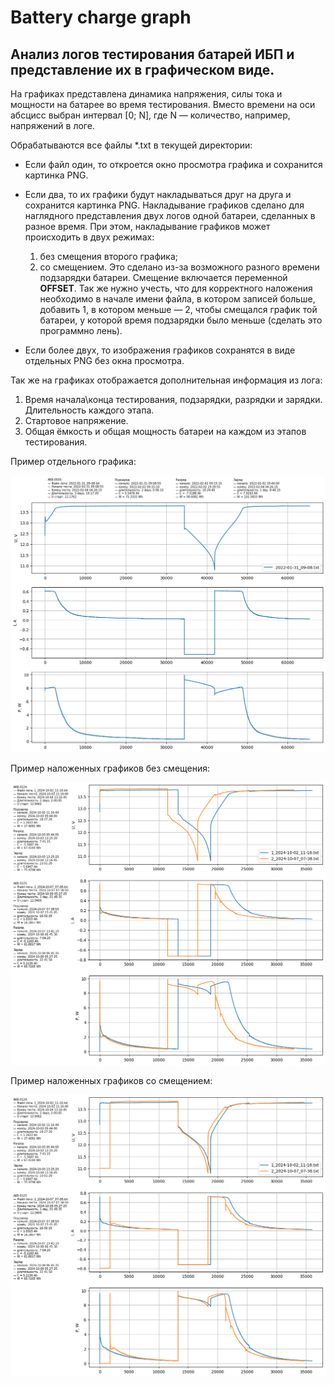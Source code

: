 # Battery charge graph
## Анализ логов тестирования батарей ИБП и представление их в графическом виде.

На графиках представлена динамика напряжения, силы тока и мощности на батарее во время тестирования. Вместо времени на оси абсцисс выбран интервал [0; N], где N — количество, например, напряжений в логе.

Обрабатываются все файлы *.txt в текущей директории:

- Если файл один, то откроется окно просмотра графика и сохранится картинка PNG.
- Если два, то их графики будут накладываться друг на друга и сохранится картинка PNG.
Накладывание графиков сделано для наглядного представления двух логов одной батареи, сделанных в разное время. При этом, накладывание графиков может происходить в двух режимах:

    1) без смещения второго графика;
    2) со смещением.
Это сделано из-за возможного разного времени подзарядки батареи. Смещение включается переменной **OFFSET**. Так же нужно учесть, что для корректного наложения необходимо в начале имени файла, в котором записей больше, добавить 1, в котором меньше — 2, чтобы смещался график той батареи, у которой время подзарядки было меньше (сделать это программно лень).

- Если более двух, то изображения графиков сохранятся в виде отдельных PNG без окна просмотра.

Так же на графиках отображается дополнительная информация из лога:

1) Время начала\конца тестирования, подзарядки, разрядки и зарядки. Длительность каждого этапа.
2) Стартовое напряжение.
3) Общая ёмкость и общая мощность батареи на каждом из этапов тестирования.

Пример отдельного графика:

![Один график](example/2022-01-31_09-08.png)

Пример наложенных графиков без смещения:

![Два графика](example/2024-10-02_11-16_2024-10-07_07-38_offset.png)

Пример наложенных графиков со смещением:

![Два графика](example/2024-10-02_11-16_2024-10-07_07-38.png)